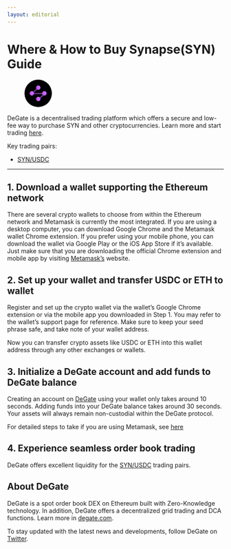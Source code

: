 ```yaml
---
layout: editorial
---
```


# Where & How to Buy Synapse(SYN) Guide

<figure><img src="../.gitbook/assets/syn_0x0f2d719407fdbeff09d87557abb7232601fd9f29.png" alt="SYN" width="64" style="border-radius: 50%;"><figcaption></figcaption></figure>

DeGate is a decentralised trading platform which offers a secure and low-fee way to purchase SYN and other cryptocurrencies. Learn more and start trading [here](https://app.degate.com/trade/USDC/0x0f2d719407fdbeff09d87557abb7232601fd9f29?utm_source=howtobuy).&#x20;

Key trading pairs:

* [SYN/USDC](https://app.degate.com/trade/USDC/0x0f2d719407fdbeff09d87557abb7232601fd9f29?utm_source=howtobuy)

***

## 1. Download a wallet supporting the Ethereum network

There are several crypto wallets to choose from within the Ethereum network and Metamask is currently the most integrated. If you are using a desktop computer, you can download Google Chrome and the Metamask wallet Chrome extension. If you prefer using your mobile phone, you can download the wallet via Google Play or the iOS App Store if it’s available. Just make sure that you are downloading the official Chrome extension and mobile app by visiting [Metamask’s](https://metamask.io/) website.

## 2. Set up your wallet and transfer USDC or ETH to wallet

Register and set up the crypto wallet via the wallet’s Google Chrome extension or via the mobile app you downloaded in Step 1. You may refer to the wallet’s support page for reference. Make sure to keep your seed phrase safe, and take note of your wallet address.&#x20;

Now you can transfer crypto assets like USDC or ETH into this wallet address through any other exchanges or wallets.

## 3. Initialize a DeGate account and add funds to DeGate balance

Creating an account on [DeGate](https://app.degate.com/?utm_source=SYN_howtobuy) using your wallet only takes around 10 seconds. Adding funds into your DeGate balance takes around 30 seconds. Your assets will always remain non-custodial within the DeGate protocol.

For detailed steps to take if you are using Metamask, see [here](https://docs.degate.com/v/product_en/main-features/wallet-connectivity/metamask)

## 4. Experience seamless order book trading

DeGate offers excellent liquidity for the [SYN/USDC](https://app.degate.com/trade/USDC/0x0f2d719407fdbeff09d87557abb7232601fd9f29?utm_source=howtobuy) trading pairs.&#x20;

## About DeGate

DeGate is a spot order book DEX on Ethereum built with Zero-Knowledge technology. In addition, DeGate offers a decentralized grid trading and DCA functions. Learn more in [degate.com](https://degate.com/?utm_source=SYN_howtobuy).

To stay updated with the latest news and developments, follow DeGate on [Twitter](https://twitter.com/degatedex).
